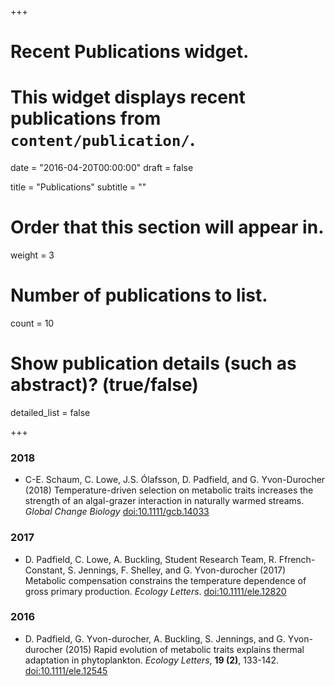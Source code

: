 +++
# Recent Publications widget.
# This widget displays recent publications from `content/publication/`.

date = "2016-04-20T00:00:00"
draft = false

title = "Publications"
subtitle = ""

# Order that this section will appear in.
weight = 3

# Number of publications to list.
count = 10

# Show publication details (such as abstract)? (true/false)
detailed_list = false

+++

### 2018

- C-E. Schaum, C. Lowe, J.S. Ólafsson, D. Padfield, and G. Yvon-Durocher (2018) Temperature-driven selection on metabolic traits increases the strength of an algal-grazer interaction in naturally warmed streams. _Global Change Biology_ [doi:10.1111/gcb.14033](http://onlinelibrary.wiley.com/doi/10.1111/gcb.14033/full)

### 2017

- D. Padfield, C. Lowe, A. Buckling, Student Research Team, R. Ffrench-Constant, S. Jennings, F. Shelley, and G. Yvon-durocher (2017) Metabolic compensation constrains the temperature dependence of gross primary production. _Ecology Letters_. [doi:10.1111/ele.12820](http://onlinelibrary.wiley.com/doi/10.1111/ele.12820/epdf)


### 2016

- D. Padfield, G. Yvon-durocher, A. Buckling, S. Jennings, and G. Yvon-durocher (2015) Rapid evolution of metabolic traits explains thermal adaptation in phytoplankton. _Ecology Letters_, **19 (2)**, 133-142. [doi:10.1111/ele.12545](http://onlinelibrary.wiley.com/doi/10.1111/ele.12545/full)


